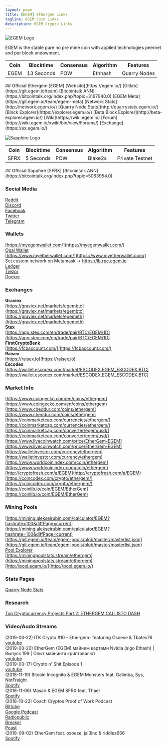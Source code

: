 ```yaml
---
layout: page
title: [EGEM] Ethergem Links
tagline: EGEM Coin Links
description: EGEM Crypto Links
---
```


<p align="left">
  <img src="https://i.imgur.com/SALceE0.png?1" title="EGEM Logo">
</p> 
EGEM is the stable pure no pre mine coin with applied technologies peernet and per block endowment. 
<table>
  <tr>
    <th>Coin</th>
    <th>Blocktime</th> 
    <th>Consensus</th>
    <th>Algorithm</th>
    <th>Features</th>
  </tr>
  <tr>
    <td>EGEM</td>
    <td>13 Seconds</td>
    <td>POW</td>
    <td>Ethhash</td>
	<td>Quarry Nodes</td>
  </tr>
</table>
## Official Ethergem [EGEM]
[Website](https://egem.io/)  
[Gitlab](https://git.egem.io/team)  
[Bitcointalk ANN](https://bitcointalk.org/index.php?topic=3167940.0)  
[EGEM Meta](https://git.egem.io/team/egem-meta)  
[Network Stats](http://network.egem.io/)  
[Quarry Node Stats](http://quarrystats.egem.io/)  
[Block Explorer](https://explorer.egem.io/)  
[Beta Block Explorer](http://beta-explorer.egem.io/)  
[Wiki](https://wiki.egem.io)  
[Forum](https://wiki.egem.io/xwiki/bin/view/Forums/)  
[Exchange](https://ex.egem.io/) 

<p align="left">
  <img src="https://i.imgur.com/IdQbfy6.png?1" title="Sapphire Logo">
</p>
<table>
  <tr>
    <th>Coin</th>
    <th>Blocktime</th> 
    <th>Consensus</th>
    <th>Algorithm</th>
    <th>Features</th>
  </tr>
  <tr>
    <td>SFRX</td>
    <td>5 Seconds</td>
    <td>POW</td>
    <td>Blake2s</td>
	<td>Private Testnet</td>
  </tr>
</table>
## Official Sapphire [SFRX]  
[Bitcointalk ANN](https://bitcointalk.org/index.php?topic=5063954.0)  

### Social Media  
[Reddit](https://www.reddit.com/r/egem/)  
[Discord](https://discord.gg/39WGWRB)  
[Facebook](https://www.facebook.com/Ethergem)  
[Twitter](https://twitter.com/ETHERGEMCOIN)  
[Telegram](t.me/egemofficial)  

### Wallets
[https://myegemwallet.com/](https://myegemwallet.com/)  
[Opal Wallet](https://git.egem.io/team/Opal-Alpha-0-0-1)  
[https://www.myetherwallet.com/](https://www.myetherwallet.com/)  
Set custom network on Metamask -> https://lb.rpc.egem.io  
[Ledger](https://support.ledger.com/hc/en-us/articles/360009611074-EtherGem-EGEM-)  
[Trezor](https://trezor.io/coins)  
[Docker](https://hub.docker.com/r/ethergem/go-egem)  

### Exchanges
**Graviex**  
[https://graviex.net/markets/egembtc](https://graviex.net/markets/egembtc)  
[https://graviex.net/markets/egemeth](https://graviex.net/markets/egemeth)  
**Stex**  
[https://app.stex.com/en/trade/pair/BTC/EGEM/1D](https://app.stex.com/en/trade/pair/BTC/EGEM/1D)  
**FirstCryptoBank**  
[https://fcbaccount.com/](https://fcbaccount.com/)  
**Raisex**  
[https://raisex.io](https://raisex.io)  
**Escodex**  
[https://wallet.escodex.com/market/ESCODEX.EGEM_ESCODEX.BTC](https://wallet.escodex.com/market/ESCODEX.EGEM_ESCODEX.BTC)  

### Market Info
[https://www.coingecko.com/en/coins/ethergem](https://www.coingecko.com/en/coins/ethergem)  
[https://www.cheddur.com/coins/ethergem](https://www.cheddur.com/coins/ethergem)  
[https://coinmarketcap.com/currencies/ethergem/](https://coinmarketcap.com/currencies/ethergem/)  
[https://coinmarketcap.com/converter/egem/usd/](https://coinmarketcap.com/converter/egem/usd/)  
[https://www.livecoinwatch.com/price/EtherGem-EGEM](https://www.livecoinwatch.com/price/EtherGem-EGEM)  
[https://walletinvestor.com/currency/ethergem](https://walletinvestor.com/currency/ethergem)  
[https://www.worldcoinindex.com/coin/ethergem](https://www.worldcoinindex.com/coin/ethergem)  
[http://cryptofresh.com/a/EGEM](http://cryptofresh.com/a/EGEM)  
[https://coincodex.com/crypto/ethergem/](https://coincodex.com/crypto/ethergem/)  
[https://coinlib.io/coin/EGEM/EtherGem](https://coinlib.io/coin/EGEM/EtherGem)  

### Mining Pools  
[https://mining.alekseirubin.com/calculator/EGEM?hashrate=100&diffPage=current](https://mining.alekseirubin.com/calculator/EGEM?hashrate=100&diffPage=current)  
[https://git.egem.io/team/egem-pools/blob/master/masterlist.json](https://git.egem.io/team/egem-pools/blob/master/masterlist.json)  
[Pool Explorer](https://poolexplorer.com/coin/4970)  
[https://miningpoolstats.stream/ethergem](https://miningpoolstats.stream/ethergem)  
[http://pool.egem.io/](http://pool.egem.io/)  

### Stats Pages  
[Quarry Node Stats](https://triforce.egem.io/egem/)  

### Research  
[Top Cryptocurrency Projects Part 2: ETHERGEM CALLISTO DASH](https://www.publish0x.com/cryptokeeper/top-cryptocurrency-projects-part-2-ethergem-callisto-dash-xmmwm)  

### Video/Audo Streams
(2019-03-22) ITK Crypto #10 - Ethergem- featuring Osoese & Tbates76  
[youtube](https://youtu.be/lymppbvjOes)  
(2019-03-20) EtherGem (EGEM) майним картами Nvidia (algo Ethash) | Выпуск 199 | Опыт майнинга криптовалют  
[youtube](https://youtu.be/ifB2XEHF8TM)  
(2019-03-17) Crypto n' Shit Episode 1  
[youtube](https://www.youtube.com/watch?v=pV1ROovsziA)  
(2018-11-19) Bitcoin Incognito & EGEM Monsters feat. Galimba, Sys, NotFreight  
[Spotify](https://open.spotify.com/episode/6BfBVLwb5KmsboCG7HVt4Y?si=zYGDR_cwQims-eQbbI4TRg)  
(2018-11-06) Masari & EGEM SFRX feat. Thaer  
[Spotify](https://open.spotify.com/episode/3ybwALVvJnMmHtp27l3cG2)  
(2018-10-22) Coach Cryptos Proof of Work Podcast  
[Bittube](https://bit.tube/play?hash=QmS1SUmuXFPNhREocoRL5o324NtpzxrNDSfM2HGwK5b7JS&channel=20427)  
[Google Podcast](https://www.google.com/podcasts?feed=aHR0cHM6Ly9hbmNob3IuZm0vcy80MzRiYmMwL3BvZGNhc3QvcnNz)  
[Radiopublic](https://radiopublic.com/proofofwork-podcast-8gvOQK)  
[Breaker](https://www.breaker.audio/proof-of-work-podcast)  
[Pcast](https://pca.st/u7Qm)  
(2018-09-02) EtherGem feat. osoese, jal3inc & riddlez666  
[Spotify](https://open.spotify.com/episode/6mc8chbmeyyPv3aAGpPoRQ)  
